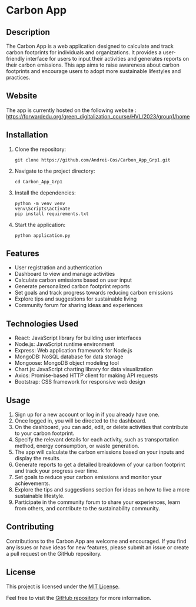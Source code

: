 # Carbon App

## Description
The Carbon App is a web application designed to calculate and track carbon footprints for individuals and organizations. It provides a user-friendly interface for users to input their activities and generates reports on their carbon emissions. This app aims to raise awareness about carbon footprints and encourage users to adopt more sustainable lifestyles and practices.

## Website 
The app is currently hosted on the following website :
https://forwardedu.org/green_digitalization_course/HVL/2023/group1/home

## Installation
1. Clone the repository:
   ```shell
   git clone https://github.com/Andrei-Cos/Carbon_App_Grp1.git
   ```

2. Navigate to the project directory:
   ```shell
   cd Carbon_App_Grp1
   ```

3. Install the dependencies:
   ```shell
   python -m venv venv
   venv\Scripts\activate
   pip install requirements.txt
   ```

4. Start the application:
   ```shell
   python application.py
   ```

## Features
- User registration and authentication
- Dashboard to view and manage activities
- Calculate carbon emissions based on user input
- Generate personalized carbon footprint reports
- Set goals and track progress towards reducing carbon emissions
- Explore tips and suggestions for sustainable living
- Community forum for sharing ideas and experiences

## Technologies Used
- React: JavaScript library for building user interfaces
- Node.js: JavaScript runtime environment
- Express: Web application framework for Node.js
- MongoDB: NoSQL database for data storage
- Mongoose: MongoDB object modeling tool
- Chart.js: JavaScript charting library for data visualization
- Axios: Promise-based HTTP client for making API requests
- Bootstrap: CSS framework for responsive web design

## Usage
1. Sign up for a new account or log in if you already have one.
2. Once logged in, you will be directed to the dashboard.
3. On the dashboard, you can add, edit, or delete activities that contribute to your carbon footprint.
4. Specify the relevant details for each activity, such as transportation method, energy consumption, or waste generation.
5. The app will calculate the carbon emissions based on your inputs and display the results.
6. Generate reports to get a detailed breakdown of your carbon footprint and track your progress over time.
7. Set goals to reduce your carbon emissions and monitor your achievements.
8. Explore the tips and suggestions section for ideas on how to live a more sustainable lifestyle.
9. Participate in the community forum to share your experiences, learn from others, and contribute to the sustainability community.

## Contributing
Contributions to the Carbon App are welcome and encouraged. If you find any issues or have ideas for new features, please submit an issue or create a pull request on the GitHub repository.

## License
This project is licensed under the [MIT License](LICENSE).

Feel free to visit the [GitHub repository](https://github.com/Andrei-Cos/Carbon_App_Grp1) for more information.
